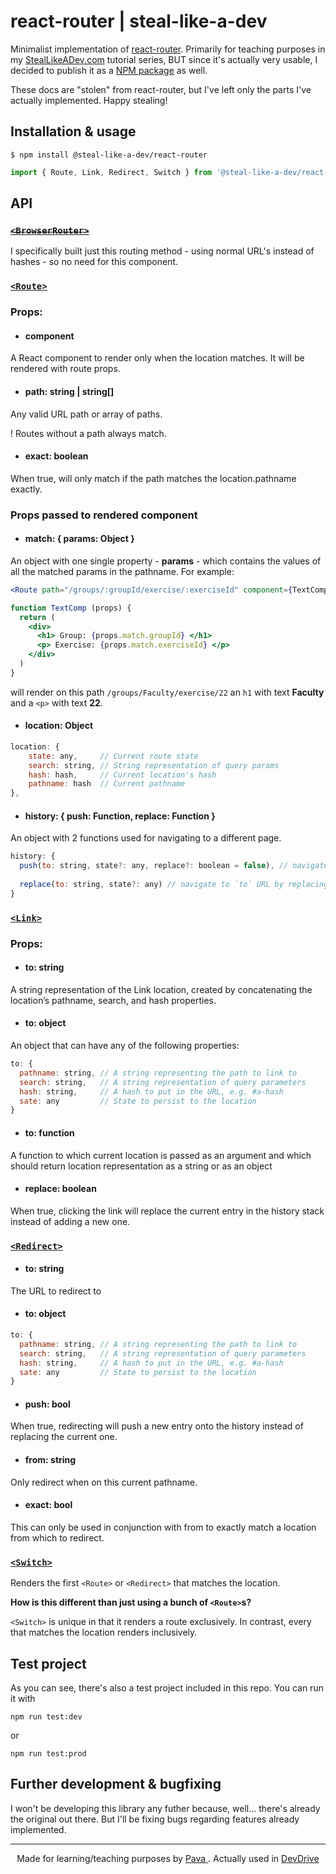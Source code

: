 # react-router | steal-like-a-dev

Minimalist implementation of [react-router](https://github.com/ReactTraining/react-router). Primarily for teaching purposes in my [StealLikeADev.com](https://StealLikeADev.com) tutorial series, BUT since it's actually very usable, I decided to publish it as a [NPM package](https://www.npmjs.com/package/@steal-like-a-dev/react-router) as well.

These docs are "stolen" from react-router, but I've left only the parts I've actually implemented. Happy stealing!


## Installation & usage

`$ npm install @steal-like-a-dev/react-router`

```javascript
import { Route, Link, Redirect, Switch } from '@steal-like-a-dev/react-router';
```

## API

### [~~`<BrowserRouter>`~~](https://reacttraining.com/react-router/web/api/BrowserRouter)

I specifically built just this routing method - using normal URL's instead of hashes - so no need for this component.

### [`<Route>`](https://reacttraining.com/react-router/web/api/Route)

### Props:

* #### component

A React component to render only when the location matches. It will be rendered with route props.

* #### path: string | string[]

Any valid URL path or array of paths.

! Routes without a path always match.

* #### exact: boolean

When true, will only match if the path matches the location.pathname exactly.

### Props passed to rendered component

* #### match: { params: Object }

An object with one single property - **params** - which contains the values of all the matched params in the pathname. For example:

```jsx
<Route path="/groups/:groupId/exercise/:exerciseId" component={TextComp}></Route>

function TextComp (props) {
  return (
    <div>
      <h1> Group: {props.match.groupId} </h1>
      <p> Exercise: {props.match.exerciseId} </p>
    </div>
  )
}
```
will render on this path `/groups/Faculty/exercise/22` an `h1` with text **Faculty** and a `<p>` with text **22**.

* #### location: Object

```javascript
location: {
    state: any,     // Current route state
    search: string, // String representation of query params
    hash: hash,     // Current location's hash
    pathname: hash  // Current pathname
},
```

* #### history: { push: Function, replace: Function }

An object with 2 functions used for navigating to a different page.

```javascript
history: {
  push(to: string, state?: any, replace?: boolean = false), // navigate forward to `to` URL, with an optional state that will be passed to the next route.
  
  replace(to: string, state?: any) // navigate to `to` URL by replacing the current location in the navigation stack.
}
```

### [`<Link>`](https://reacttraining.com/react-router/web/api/Link)

### Props:

* #### to: string

A string representation of the Link location, created by concatenating the location’s pathname, search, and hash properties.

* #### to: object

An object that can have any of the following properties:

```javascript
to: {
  pathname: string, // A string representing the path to link to
  search: string,   // A string representation of query parameters
  hash: string,     // A hash to put in the URL, e.g. #a-hash
  sate: any         // State to persist to the location
}
```

* #### to: function 

A function to which current location is passed as an argument and which should return location representation as a string or as an object


* #### replace: boolean

When true, clicking the link will replace the current entry in the history stack instead of adding a new one.


### [`<Redirect>`](https://reacttraining.com/react-router/web/api/Redirect)

* #### to: string

The URL to redirect to

* #### to: object

```javascript
to: {
  pathname: string, // A string representing the path to link to
  search: string,   // A string representation of query parameters
  hash: string,     // A hash to put in the URL, e.g. #a-hash
  sate: any         // State to persist to the location
}
```


* #### push: bool

When true, redirecting will push a new entry onto the history instead of replacing the current one.

* #### from: string

Only redirect when on this current pathname. 

* #### exact: bool

This can only be used in conjunction with from to exactly match a location from which to redirect.

### [`<Switch>`](https://reacttraining.com/react-router/web/api/Switch)

Renders the first `<Route>` or `<Redirect>` that matches the location.

**How is this different than just using a bunch of `<Route>`s?**

`<Switch>` is unique in that it renders a route exclusively. In contrast, every <Route> that matches the location renders inclusively.

## Test project

As you can see, there's also a test project included in this repo. You can run it with

`npm run test:dev` 

  or 

`npm run test:prod`

## Further development & bugfixing

I won't be developing this library any futher because, well... there's already the original out there. But I'll be fixing bugs regarding features already implemented.

<hr/>

<p align="center"> Made for learning/teaching purposes by <a href="https://iampava.com"> Pava </a>. Actually used in <a href="https://devdrive.io"> DevDrive </a></p>